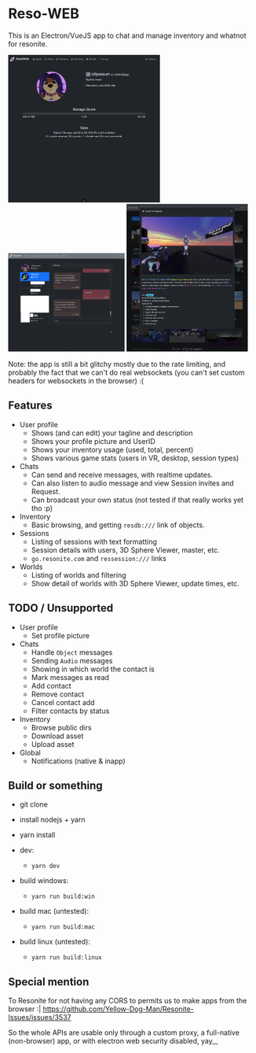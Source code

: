 # Reso-WEB

This is an Electron/VueJS app to chat and manage inventory and whatnot for resonite.

<p float="left">
<img src="./screenshot4.png" height="300px"/>
<img src="./screenshot3.png" height="200px"/>
<img src="./screenshot1.png" height="300px"/>
</p>

Note: the app is still a bit glitchy mostly due to the rate limiting, and probably the fact that we can't do real websockets (you can't set custom headers for websockets in the browser) :(

## Features

- User profile
  - Shows (and can edit) your tagline and description
  - Shows your profile picture and UserID
  - Shows your inventory usage (used, total, percent)
  - Shows various game stats (users in VR, desktop, session types)
- Chats
  - Can send and receive messages, with realtime updates.
  - Can also listen to audio message and view Session invites and Request.
  - Can broadcast your own status (not tested if that really works yet tho :p)
- Inventory
  - Basic browsing, and getting `resdb:///` link of objects.
- Sessions
  - Listing of sessions with text formatting
  - Session details with users, 3D Sphere Viewer, master, etc.
  - `go.resonite.com` and `ressession:///` links
- Worlds
  - Listing of worlds and filtering
  - Show detail of worlds with 3D Sphere Viewer, update times, etc.

## TODO / Unsupported

- User profile
  - Set profile picture
- Chats
  - Handle `Object` messages
  - Sending `Audio` messages
  - Showing in which world the contact is
  - Mark messages as read
  - Add contact
  - Remove contact
  - Cancel contact add
  - Filter contacts by status
- Inventory
  - Browse public dirs
  - Download asset
  - Upload asset
- Global
  - Notifications (native & inapp)

## Build or something

- git clone
- install nodejs + yarn
- yarn install

- dev:
  - `yarn dev`
- build windows:
  - `yarn run build:win`
- build mac (untested):
  - `yarn run build:mac`
- build linux (untested):
  - `yarn run build:linux`

## Special mention

To Resonite for not having any CORS to permits us to make apps from the browser :| https://github.com/Yellow-Dog-Man/Resonite-Issues/issues/3537

So the whole APIs are usable only through a custom proxy, a full-native (non-browser) app, or with electron web security disabled, yay,,,

